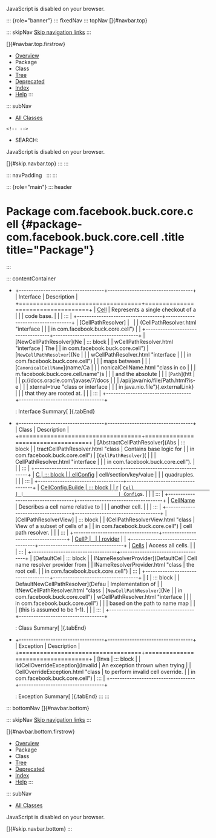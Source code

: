 <div>

JavaScript is disabled on your browser.

</div>

::: {role="banner"}
::: fixedNav
::: topNav
[]{#navbar.top}

::: skipNav
[Skip navigation links](#skip.navbar.top "Skip navigation links")
:::

[]{#navbar.top.firstrow}

-   [Overview](../../../../../index.html)
-   Package
-   Class
-   [Tree](package-tree.html)
-   [Deprecated](../../../../../deprecated-list.html)
-   [Index](../../../../../index-all.html)
-   [Help](../../../../../help-doc.html)
:::

::: subNav
-   [All Classes](../../../../../allclasses.html)

```{=html}
<!-- -->
```
-   SEARCH:

<div>

<div>

JavaScript is disabled on your browser.

</div>

</div>

[]{#skip.navbar.top}
:::
:::

::: navPadding
 
:::
:::

::: {role="main"}
::: header
# Package com.facebook.buck.core.cell {#package-com.facebook.buck.core.cell .title title="Package"}
:::

::: contentContainer
-   +-----------------------------------+-----------------------------------+
    | Interface                         | Description                       |
    +===================================+===================================+
    | [Cell](Cell.html "interface       | ::: block                         |
    |  in com.facebook.buck.core.cell") | Represents a single checkout of a |
    |                                   | code base.                        |
    |                                   | :::                               |
    +-----------------------------------+-----------------------------------+
    | [CellPathResolver]                |                                   |
    | (CellPathResolver.html "interface |                                   |
    |  in com.facebook.buck.core.cell") |                                   |
    +-----------------------------------+-----------------------------------+
    | [NewCellPathResolver](Ne          | ::: block                         |
    | wCellPathResolver.html "interface | The                               |
    |  in com.facebook.buck.core.cell") | [`NewCellPathResolver`](Ne        |
    |                                   | wCellPathResolver.html "interface |
    |                                   |  in com.facebook.buck.core.cell") |
    |                                   | maps between                      |
    |                                   | [`CanonicalCellName`](name/Ca     |
    |                                   | nonicalCellName.html "class in co |
    |                                   | m.facebook.buck.core.cell.name")s |
    |                                   | and the absolute                  |
    |                                   | [`Path`](htt                      |
    |                                   | p://docs.oracle.com/javase/7/docs |
    |                                   | /api/java/nio/file/Path.html?is-e |
    |                                   | xternal=true "class or interface  |
    |                                   | in java.nio.file"){.externalLink} |
    |                                   | that they are rooted at.          |
    |                                   | :::                               |
    +-----------------------------------+-----------------------------------+

    : Interface Summary[ ]{.tabEnd}

-   +-----------------------------------+-----------------------------------+
    | Class                             | Description                       |
    +===================================+===================================+
    | [AbstractCellPathResolver](Abs    | ::: block                         |
    | tractCellPathResolver.html "class | Contains base logic for           |
    |  in com.facebook.buck.core.cell") | [`CellPathResolver`](             |
    |                                   | CellPathResolver.html "interface  |
    |                                   | in com.facebook.buck.core.cell"). |
    |                                   | :::                               |
    +-----------------------------------+-----------------------------------+
    | [C                                | ::: block                         |
    | ellConfig](CellConfig.html "class | Hierarcical configuration of      |
    |  in com.facebook.buck.core.cell") | cell/section/key/value            |
    |                                   | quadruples.                       |
    |                                   | :::                               |
    +-----------------------------------+-----------------------------------+
    | [CellConfig.Builde                | ::: block                         |
    | r](CellConfig.Builder.html "class | A builder for                     |
    |  in com.facebook.buck.core.cell") | [`Cell                            |
    |                                   | Config`](CellConfig.html "class i |
    |                                   | n com.facebook.buck.core.cell")s. |
    |                                   | :::                               |
    +-----------------------------------+-----------------------------------+
    | [CellName](CellName.html "class   | ::: block                         |
    |  in com.facebook.buck.core.cell") | Describes a cell name relative to |
    |                                   | another cell.                     |
    |                                   | :::                               |
    +-----------------------------------+-----------------------------------+
    | [CellPathResolverView]            | ::: block                         |
    | (CellPathResolverView.html "class | View of a subset of cells of a    |
    |  in com.facebook.buck.core.cell") | cell path resolver.               |
    |                                   | :::                               |
    +-----------------------------------+-----------------------------------+
    | [CellP                            |                                   |
    | rovider](CellProvider.html "class |                                   |
    |  in com.facebook.buck.core.cell") |                                   |
    +-----------------------------------+-----------------------------------+
    | [Cells](Cells.html "class         | ::: block                         |
    |  in com.facebook.buck.core.cell") | Access all cells.                 |
    |                                   | :::                               |
    +-----------------------------------+-----------------------------------+
    | [DefaultCel                       | ::: block                         |
    | lNameResolverProvider](DefaultCel | Cell name resolver provider from  |
    | lNameResolverProvider.html "class | the root cell.                    |
    |  in com.facebook.buck.core.cell") | :::                               |
    +-----------------------------------+-----------------------------------+
    | [                                 | ::: block                         |
    | DefaultNewCellPathResolver](Defau | Implementation of                 |
    | ltNewCellPathResolver.html "class | [`NewCellPathResolver`](Ne        |
    |  in com.facebook.buck.core.cell") | wCellPathResolver.html "interface |
    |                                   |  in com.facebook.buck.core.cell") |
    |                                   | based on the path to name map     |
    |                                   | (this is assumed to be 1-1).      |
    |                                   | :::                               |
    +-----------------------------------+-----------------------------------+

    : Class Summary[ ]{.tabEnd}

-   +-----------------------------------+-----------------------------------+
    | Exception                         | Description                       |
    +===================================+===================================+
    | [Inva                             | ::: block                         |
    | lidCellOverrideException](Invalid | An exception thrown when trying   |
    | CellOverrideException.html "class | to perform invalid cell override. |
    |  in com.facebook.buck.core.cell") | :::                               |
    +-----------------------------------+-----------------------------------+

    : Exception Summary[ ]{.tabEnd}
:::
:::

::: bottomNav
[]{#navbar.bottom}

::: skipNav
[Skip navigation links](#skip.navbar.bottom "Skip navigation links")
:::

[]{#navbar.bottom.firstrow}

-   [Overview](../../../../../index.html)
-   Package
-   Class
-   [Tree](package-tree.html)
-   [Deprecated](../../../../../deprecated-list.html)
-   [Index](../../../../../index-all.html)
-   [Help](../../../../../help-doc.html)
:::

::: subNav
-   [All Classes](../../../../../allclasses.html)

<div>

<div>

JavaScript is disabled on your browser.

</div>

</div>

[]{#skip.navbar.bottom}
:::
